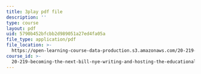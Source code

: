 ```yaml
---
title: 3play pdf file
description: ''
type: course
layout: pdf
uid: 5790b452bfcbb2d989051a27ed4fa05a
file_type: application/pdf
file_location: >-
  https://open-learning-course-data-production.s3.amazonaws.com/20-219-becoming-the-next-bill-nye-writing-and-hosting-the-educational-show-january-iap-2015/5790b452bfcbb2d989051a27ed4fa05a_AHJDrCiXNRA.pdf
course_id: >-
  20-219-becoming-the-next-bill-nye-writing-and-hosting-the-educational-show-january-iap-2015
---
```

